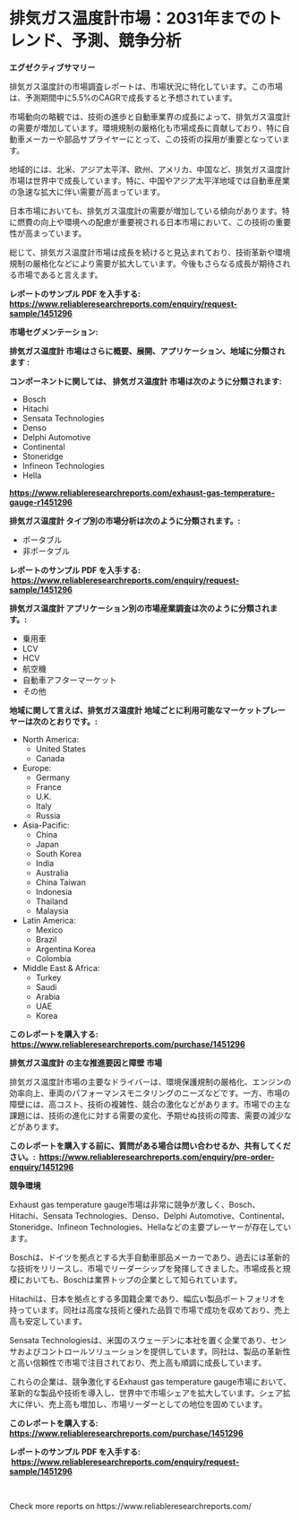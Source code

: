 <p><h1>排気ガス温度計市場：2031年までのトレンド、予測、競争分析</h1></p><p><strong>エグゼクティブサマリー</strong></p>
<p><p>排気ガス温度計の市場調査レポートは、市場状況に特化しています。この市場は、予測期間中に5.5%のCAGRで成長すると予想されています。</p><p>市場動向の略観では、技術の進歩と自動車業界の成長によって、排気ガス温度計の需要が増加しています。環境規制の厳格化も市場成長に貢献しており、特に自動車メーカーや部品サプライヤーにとって、この技術の採用が重要となっています。</p><p>地域的には、北米、アジア太平洋、欧州、アメリカ、中国など、排気ガス温度計市場は世界中で成長しています。特に、中国やアジア太平洋地域では自動車産業の急速な拡大に伴い需要が高まっています。</p><p>日本市場においても、排気ガス温度計の需要が増加している傾向があります。特に燃費の向上や環境への配慮が重要視される日本市場において、この技術の重要性が高まっています。</p><p>総じて、排気ガス温度計市場は成長を続けると見込まれており、技術革新や環境規制の厳格化などにより需要が拡大しています。今後もさらなる成長が期待される市場であると言えます。</p></p>
<p><strong>レポートのサンプル PDF を入手する: <a href="https://www.reliableresearchreports.com/enquiry/request-sample/1451296">https://www.reliableresearchreports.com/enquiry/request-sample/1451296</a></strong></p>
<p><strong>市場セグメンテーション:</strong></p>
<p><strong> 排気ガス温度計 市場はさらに概要、展開、アプリケーション、地域に分類されます :</strong></p>
<p><strong>コンポーネントに関しては、 排気ガス温度計 市場は次のように分類されます: &nbsp;</strong></p>
<p><ul><li>Bosch</li><li>Hitachi</li><li>Sensata Technologies</li><li>Denso</li><li>Delphi Automotive</li><li>Continental</li><li>Stoneridge</li><li>Infineon Technologies</li><li>Hella</li></ul></p>
<p><strong><a href="https://www.reliableresearchreports.com/exhaust-gas-temperature-gauge-r1451296">https://www.reliableresearchreports.com/exhaust-gas-temperature-gauge-r1451296</a></strong></p>
<p><strong> 排気ガス温度計 タイプ別の市場分析は次のように分類されます。:</strong></p>
<p><ul><li>ポータブル</li><li>非ポータブル</li></ul></p>
<p><strong>レポートのサンプル PDF を入手する: &nbsp;<a href="https://www.reliableresearchreports.com/enquiry/request-sample/1451296">https://www.reliableresearchreports.com/enquiry/request-sample/1451296</a></strong></p>
<p><strong> 排気ガス温度計 アプリケーション別の市場産業調査は次のように分類されます。:</strong></p>
<p><ul><li>乗用車</li><li>LCV</li><li>HCV</li><li>航空機</li><li>自動車アフターマーケット</li><li>その他</li></ul></p>
<p><strong>地域に関して言えば、排気ガス温度計 地域ごとに利用可能なマーケットプレーヤーは次のとおりです。:</strong></p>
<p><ul>
    <li>
        North America:
        <ul>
            <li>United States</li>
            <li>Canada</li>
        </ul>
    </li>
    <li>
        Europe:
        <ul>
            <li>Germany</li>
            <li>France</li>
            <li>U.K.</li>
            <li>Italy</li>
            <li>Russia</li>
        </ul>
    </li>
    <li>
        Asia-Pacific:
        <ul>
            <li>China</li>
            <li>Japan</li>
            <li>South Korea</li>
            <li>India</li>
            <li>Australia</li>
            <li>China Taiwan</li>
            <li>Indonesia</li>
            <li>Thailand</li>
            <li>Malaysia</li>
        </ul>
    </li>
    <li>
        Latin America:
        <ul>
            <li>Mexico</li>
            <li>Brazil</li>
            <li>Argentina Korea</li>
            <li>Colombia</li>
        </ul>
    </li>
    <li>
        Middle East & Africa:
        <ul>
            <li>Turkey</li>
            <li>Saudi</li>
            <li>Arabia</li>
            <li>UAE</li>
            <li>Korea</li>
        </ul>
    </li>
    </ul></p>
<p><strong>このレポートを購入する: &nbsp;<a href="https://www.reliableresearchreports.com/purchase/1451296">https://www.reliableresearchreports.com/purchase/1451296</a></strong></p>
<p><strong>排気ガス温度計 の主な推進要因と障壁 市場</strong></p>
<p><p>排気ガス温度計市場の主要なドライバーは、環境保護規制の厳格化、エンジンの効率向上、車両のパフォーマンスモニタリングのニーズなどです。一方、市場の障壁には、高コスト、技術の複雑性、競合の激化などがあります。市場での主な課題には、技術の進化に対する需要の変化、予期せぬ技術の障害、需要の減少などがあります。</p></p>
<p><strong>このレポートを購入する前に、質問がある場合は問い合わせるか、共有してください。:&nbsp; <a href="https://www.reliableresearchreports.com/enquiry/pre-order-enquiry/1451296">https://www.reliableresearchreports.com/enquiry/pre-order-enquiry/1451296</a></strong></p>
<p><strong>競争環境</strong></p>
<p><p> Exhaust gas temperature gauge市場は非常に競争が激しく、Bosch、Hitachi、Sensata Technologies、Denso、Delphi Automotive、Continental、Stoneridge、Infineon Technologies、Hellaなどの主要プレーヤーが存在しています。</p><p>Boschは、ドイツを拠点とする大手自動車部品メーカーであり、過去には革新的な技術をリリースし、市場でリーダーシップを発揮してきました。市場成長と規模においても、Boschは業界トップの企業として知られています。</p><p>Hitachiは、日本を拠点とする多国籍企業であり、幅広い製品ポートフォリオを持っています。同社は高度な技術と優れた品質で市場で成功を収めており、売上高も安定しています。</p><p>Sensata Technologiesは、米国のスウェーデンに本社を置く企業であり、センサおよびコントロールソリューションを提供しています。同社は、製品の革新性と高い信頼性で市場で注目されており、売上高も順調に成長しています。</p><p>これらの企業は、競争激化するExhaust gas temperature gauge市場において、革新的な製品や技術を導入し、世界中で市場シェアを拡大しています。シェア拡大に伴い、売上高も増加し、市場リーダーとしての地位を固めています。</p></p>
<p><strong>このレポートを購入する: &nbsp; <a href="https://www.reliableresearchreports.com/purchase/1451296">https://www.reliableresearchreports.com/purchase/1451296</a></strong></p>
<p><strong>レポートのサンプル PDF を入手する: &nbsp;<a href="https://www.reliableresearchreports.com/enquiry/request-sample/1451296">https://www.reliableresearchreports.com/enquiry/request-sample/1451296</a></strong><strong></strong></p>
<p>&nbsp;</p>
<p>Check more reports on https://www.reliableresearchreports.com/</p>